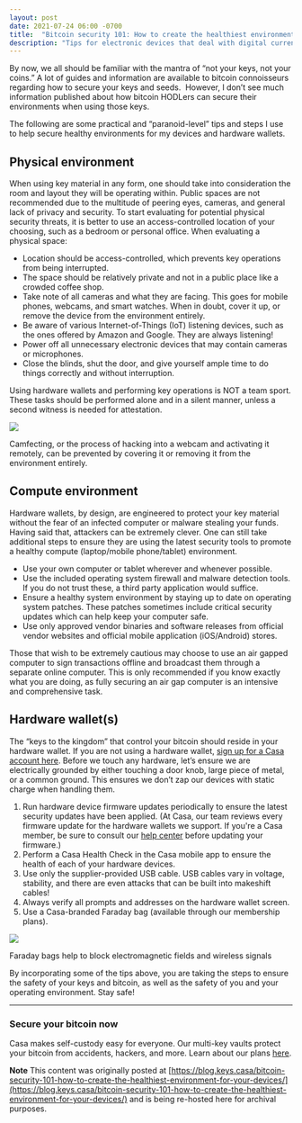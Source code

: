 ```yaml
---
layout: post
date: 2021-07-24 06:00 -0700
title:  "Bitcoin security 101: How to create the healthiest environment for your devices"
description: "Tips for electronic devices that deal with digital currency"
---
```


By now, we all should be familiar with the mantra of “not your keys, not your coins.” A lot of guides and information are available to bitcoin connoisseurs regarding how to secure your keys and seeds.  However, I don’t see much information published about how bitcoin HODLers can secure their environments when using those keys.

The following are some practical and “paranoid-level” tips and steps I use to help secure healthy environments for my devices and hardware wallets.

Physical environment
--------------------

When using key material in any form, one should take into consideration the room and layout they will be operating within. Public spaces are not recommended due to the multitude of peering eyes, cameras, and general lack of privacy and security. To start evaluating for potential physical security threats, it is better to use an access-controlled location of your choosing, such as a bedroom or personal office. When evaluating a physical space:

*   Location should be access-controlled, which prevents key operations from being interrupted.
*   The space should be relatively private and not in a public place like a crowded coffee shop.
*   Take note of all cameras and what they are facing. This goes for mobile phones, webcams, and smart watches. When in doubt, cover it up, or remove the device from the environment entirely.
*   Be aware of various Internet-of-Things (IoT) listening devices, such as the ones offered by Amazon and Google. They are always listening!
*   Power off all unnecessary electronic devices that may contain cameras or microphones.
*   Close the blinds, shut the door, and give yourself ample time to do things correctly and without interruption.

Using hardware wallets and performing key operations is NOT a team sport. These tasks should be performed alone and in a silent manner, unless a second witness is needed for attestation.

![](https://blog.keys.casa/content/images/2021/05/Screen-Shot-2021-05-17-at-3.14.12-PM.png)

Camfecting, or the process of hacking into a webcam and activating it remotely, can be prevented by covering it or removing it from the environment entirely.

Compute environment
-------------------

Hardware wallets, by design, are engineered to protect your key material without the fear of an infected computer or malware stealing your funds. Having said that, attackers can be extremely clever. One can still take additional steps to ensure they are using the latest security tools to promote a healthy compute (laptop/mobile phone/tablet) environment.

*   Use your own computer or tablet wherever and whenever possible.
*   Use the included operating system firewall and malware detection tools. If you do not trust these, a third party application would suffice.
*   Ensure a healthy system environment by staying up to date on operating system patches. These patches sometimes include critical security updates which can help keep your computer safe.
*   Use only approved vendor binaries and software releases from official vendor websites and official mobile application (iOS/Android) stores.

Those that wish to be extremely cautious may choose to use an air gapped computer to sign transactions offline and broadcast them through a separate online computer. This is only recommended if you know exactly what you are doing, as fully securing an air gap computer is an intensive and comprehensive task.

Hardware wallet(s)
------------------

The “keys to the kingdom” that control your bitcoin should reside in your hardware wallet. If you are not using a hardware wallet, [sign up for a Casa account here](https://keys.casa/gold?ref=blog.keys.casa). Before we touch any hardware, let’s ensure we are electrically grounded by either touching a door knob, large piece of metal, or a common ground. This ensures we don’t zap our devices with static charge when handling them.

1.  Run hardware device firmware updates periodically to ensure the latest security updates have been applied. (At Casa, our team reviews every firmware update for the hardware wallets we support. If you're a Casa member, be sure to consult our [help center](https://support.keys.casa/hc/en-us/articles/360045460372?ref=blog.keys.casa) before updating your firmware.)
2.  Perform a Casa Health Check in the Casa mobile app to ensure the health of each of your hardware devices.
3.  Use only the supplier-provided USB cable. USB cables vary in voltage, stability, and there are even attacks that can be built into makeshift cables!
4.  Always verify all prompts and addresses on the hardware wallet screen.
5.  Use a Casa-branded Faraday bag (available through our membership plans).

![](https://blog.keys.casa/content/images/2021/05/DSC_1465-1-.jpeg)

Faraday bags help to block electromagnetic fields and wireless signals

By incorporating some of the tips above, you are taking the steps to ensure the safety of your keys and bitcoin, as well as the safety of you and your operating environment. Stay safe!

* * *

### Secure your bitcoin now

Casa makes self-custody easy for everyone. Our multi-key vaults protect your bitcoin from accidents, hackers, and more. Learn about our plans [here](https://keys.casa/pricing/?ref=ron.stoner.com).

**Note**
This content was originally posted at [https://blog.keys.casa/bitcoin-security-101-how-to-create-the-healthiest-environment-for-your-devices/](https://blog.keys.casa/bitcoin-security-101-how-to-create-the-healthiest-environment-for-your-devices/) and is being re-hosted here for archival purposes.